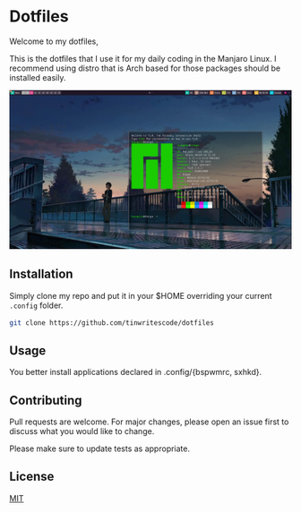 # Dotfiles

Welcome to my dotfiles, 

This is the dotfiles that I use it for my daily coding in the Manjaro Linux. I recommend using distro that is Arch based for those packages should be installed easily.

![Screen 1](/images/screen_1.png)

## Installation

Simply clone my repo and put it in your $HOME overriding your current `.config` folder.

```bash
git clone https://github.com/tinwritescode/dotfiles
```

## Usage

You better install applications declared in .config/{bspwmrc, sxhkd}.

## Contributing
Pull requests are welcome. For major changes, please open an issue first to discuss what you would like to change.

Please make sure to update tests as appropriate.

## License
[MIT](https://choosealicense.com/licenses/mit/)
